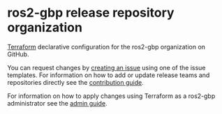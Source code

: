 ros2-gbp release repository organization
========================================

[Terraform](https://terraform.io) declarative configuration for the ros2-gbp organization on GitHub.

You can request changes by [creating an issue](https://github.com/ros2-gbp/ros2-gbp-github-org/issues/new) using one of the issue templates.
For information on how to add or update release teams and repositories directly see the [contribution guide](./CONTRIBUTING.md).

For information on how to apply changes using Terraform as a ros2-gbp administrator see the [admin guide](./ADMIN.md).
